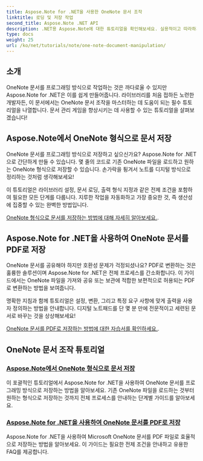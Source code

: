 ```yaml
---
title: Aspose.Note for .NET을 사용한 OneNote 문서 조작
linktitle: 로딩 및 저장 작업
second_title: Aspose.Note .NET API
description: .NET용 Aspose.Note에 대한 튜토리얼을 확인해보세요. 실용적이고 따라하기 쉬운 예제와 FAQ를 통해 OneNote 문서를 만들고, 저장하고, 변환하는 방법에 중점을 두고 있습니다.
type: docs
weight: 25
url: /ko/net/tutorials/note/one-note-document-manipulation/
---
```

## 소개

OneNote 문서를 프로그래밍 방식으로 작업하는 것은 까다로울 수 있지만 Aspose.Note for .NET은 이를 쉽게 만들어줍니다. 라이브러리를 처음 접하든 노련한 개발자든, 이 문서에서는 OneNote 문서 조작을 마스터하는 데 도움이 되는 필수 튜토리얼을 나열합니다. 문서 관리 게임을 향상시키는 데 사용할 수 있는 튜토리얼을 살펴보겠습니다!

## Aspose.Note에서 OneNote 형식으로 문서 저장  

OneNote 문서를 프로그래밍 방식으로 저장하고 싶으신가요? Aspose.Note for .NET으로 간단하게 만들 수 있습니다. 몇 줄의 코드로 기존 OneNote 파일을 로드하고 원하는 OneNote 형식으로 저장할 수 있습니다. 손가락을 튕겨서 노트를 디지털 방식으로 정리하는 것처럼 생각해보세요!  

이 튜토리얼은 라이브러리 설정, 문서 로딩, 출력 형식 지정과 같은 전제 조건을 포함하여 필요한 모든 단계를 다룹니다. 지루한 작업을 자동화하고 가장 중요한 것, 즉 생산성에 집중할 수 있는 완벽한 방법입니다.  

[OneNote 형식으로 문서를 저장하는 방법에 대해 자세히 알아보세요.](./saving-document-to-one-note-format/).  

## Aspose.Note for .NET을 사용하여 OneNote 문서를 PDF로 저장  

OneNote 문서를 공유해야 하지만 호환성 문제가 걱정되셨나요? PDF로 변환하는 것은 훌륭한 솔루션이며 Aspose.Note for .NET은 전체 프로세스를 간소화합니다. 이 가이드에서는 OneNote 파일을 가져와 공유 또는 보관에 적합한 보편적으로 허용되는 PDF로 변환하는 방법을 보여줍니다.  

명확한 지침과 함께 튜토리얼은 설정, 변환, 그리고 특정 요구 사항에 맞게 출력을 사용자 정의하는 방법을 안내합니다. 디지털 노트패드를 단 몇 분 만에 전문적이고 세련된 문서로 바꾸는 것을 상상해보세요!  

[OneNote 문서를 PDF로 저장하는 방법에 대한 자습서를 확인하세요.](./saving-one-note-document-pdf/).  

## OneNote 문서 조작 튜토리얼
### [Aspose.Note에서 OneNote 형식으로 문서 저장](./saving-document-to-one-note-format/)
이 포괄적인 튜토리얼에서 Aspose.Note for .NET을 사용하여 OneNote 문서를 프로그래밍 방식으로 저장하는 방법을 알아보세요. 기존 OneNote 파일을 로드하는 것부터 원하는 형식으로 저장하는 것까지 전체 프로세스를 안내하는 단계별 가이드를 알아보세요.
### [Aspose.Note for .NET을 사용하여 OneNote 문서를 PDF로 저장](./saving-one-note-document-pdf/)
Aspose.Note for .NET을 사용하여 Microsoft OneNote 문서를 PDF 파일로 효율적으로 저장하는 방법을 알아보세요. 이 가이드는 필요한 전제 조건을 안내하고 유용한 FAQ를 제공합니다.